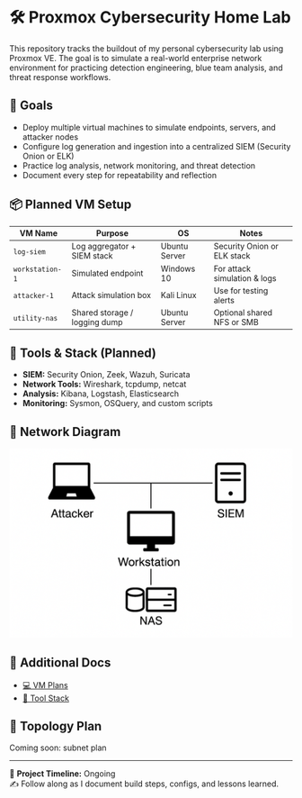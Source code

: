 # 🛠️ Proxmox Cybersecurity Home Lab

This repository tracks the buildout of my personal cybersecurity lab using Proxmox VE. The goal is to simulate a real-world enterprise network environment for practicing detection engineering, blue team analysis, and threat response workflows.

## 🎯 Goals

- Deploy multiple virtual machines to simulate endpoints, servers, and attacker nodes
- Configure log generation and ingestion into a centralized SIEM (Security Onion or ELK)
- Practice log analysis, network monitoring, and threat detection
- Document every step for repeatability and reflection

## 📦 Planned VM Setup

| VM Name         | Purpose                      | OS           | Notes                         |
|------------------|-------------------------------|---------------|-------------------------------|
| `log-siem`       | Log aggregator + SIEM stack   | Ubuntu Server | Security Onion or ELK stack   |
| `workstation-1`  | Simulated endpoint            | Windows 10    | For attack simulation & logs  |
| `attacker-1`     | Attack simulation box         | Kali Linux    | Use for testing alerts        |
| `utility-nas`    | Shared storage / logging dump | Ubuntu Server | Optional shared NFS or SMB    |

## 🔧 Tools & Stack (Planned)

- **SIEM:** Security Onion, Zeek, Wazuh, Suricata
- **Network Tools:** Wireshark, tcpdump, netcat
- **Analysis:** Kibana, Logstash, Elasticsearch
- **Monitoring:** Sysmon, OSQuery, and custom scripts

## 🧭 Network Diagram

![Proxmox Lab Network Map](./network_map.png)

## 🧱 Additional Docs

- [💻 VM Plans](./vm_plans.md)
- [🧰 Tool Stack](./tools_list.md)

## 📐 Topology Plan

Coming soon: subnet plan

---

📅 **Project Timeline:** Ongoing  
✍️ Follow along as I document build steps, configs, and lessons learned.
